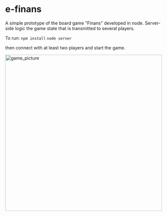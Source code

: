 # e-finans


A simple prototype of the board game "Finans" developed in node.
Server-side logic the game state that is transmitted to several players.

To run:
`npm install`
`node server`

then connect with at least two players and start the game.


<img width="500" alt="game_picture" src="https://github.com/user-attachments/assets/467ecc67-49de-43f9-b488-45f3d6cd8505">

